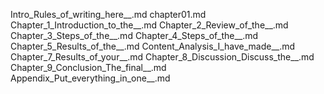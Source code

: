 Intro_Rules_of_writing_here__.md
chapter01.md
Chapter_1_Introduction_to_the__.md
Chapter_2_Review_of_the__.md
Chapter_3_Steps_of_the__.md
Chapter_4_Steps_of_the__.md
Chapter_5_Results_of_the__.md
Content_Analysis_I_have_made__.md
Chapter_7_Results_of_your__.md
Chapter_8_Discussion_Discuss_the__.md
Chapter_9_Conclusion_The_final__.md
Appendix_Put_everything_in_one__.md
    